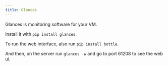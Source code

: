 ```yaml
---
title: Glances
---
```

Glances is monitoring software for your VM.

Install it with `pip install glances`.

To run the web interface, also run `pip install bottle`.

And then, on the server run `glances -w` and go to port 61208 to see the
web ui.
